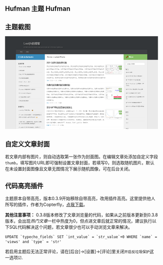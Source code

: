 Hufman 主题 Hufman
---

## 主题截图
![screenshot](./screenshot.png)

## 自定义文章封面
若文章内部有图片，则自动选取第一张作为封面图。在编辑文章处添加自定义字段`thumb`，填写图片URL即可强制设置文章封面，若填写0，则选取随机图片。默认在未设置封面图像且文章无图情况下展示随机图像，可在后台关闭。

## 代码高亮插件
主题原本自带高亮，版本0.3.9开始移除自带高亮，改用插件高亮。这里提供他人所写的插件，作者为Copterfly，[点我下载](../Plugins/CodeHighlighter.zip)。


**其他注意事项：**
0.3.8版本修改了文章浏览量的代码，如果从之前版本更新到0.3.8版本，会出现*热门文章*一栏中热度为0，但点进文章后就正常的情况，建议执行以下SQL代码解决这个问题，若文章很少也可以手动浏览文章来解决。
```
UPDATE `typecho_fields` SET `int_value` = `str_value`+0 WHERE `name` = 'views' and `type` = 'str'
```

若启用主题后无法正常评论，请在[后台]->[设置]->[评论]里关闭`开启反垃圾保护`这一选项☑.